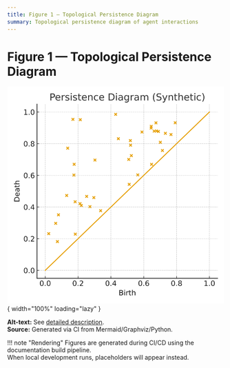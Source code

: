 ```yaml
---
title: Figure 1 — Topological Persistence Diagram
summary: Topological persistence diagram of agent interactions
---
```


# Figure 1 — Topological Persistence Diagram

![Figure 1 — Persistence](../figs/svg/figure1.svg){ width="100%" loading="lazy" }

**Alt-text:** See [detailed description](../figs/alt/fig01_persistence_alt.md).  
**Source:** Generated via CI from Mermaid/Graphviz/Python.

!!! note "Rendering"
    Figures are generated during CI/CD using the documentation build pipeline.  
    When local development runs, placeholders will appear instead.
